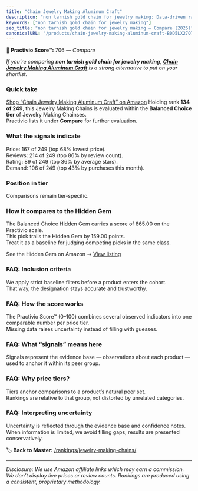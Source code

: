 ```yaml
---
title: "Chain Jewelry Making Aluminum Craft"
description: "non tarnish gold chain for jewelry making: Data-driven ranking using the Practivio Score™. Positioned by quality, value, demand, findability, momentum."
keywords: ["non tarnish gold chain for jewelry making"]
seo_title: "non tarnish gold chain for jewelry making — Compare (2025)"
canonicalURL: "/products/chain-jewelry-making-aluminum-craft-B0D5LX27Q7/"
---
```


**🛒 Practivio Score™:** 706 — _Compare_


*If you're comparing **non tarnish gold chain for jewelry making**, **[Chain Jewelry Making Aluminum Craft](https://www.amazon.com/dp/B0D5LX27Q7?tag=practivio-20)** is a strong alternative to put on your shortlist.*
### Quick take
[Shop “Chain Jewelry Making Aluminum Craft” on Amazon](https://www.amazon.com/dp/B0D5LX27Q7?tag=practivio-20)
Holding rank **134 of 249**, this Jewelry Making Chains is evaluated within the **Balanced Choice tier** of Jewelry Making Chainses.  
Practivio lists it under **Compare** for further evaluation.

### What the signals indicate
Price: 167 of 249 (top 68% lowest price).  
Reviews: 214 of 249 (top 86% by review count).  
Rating: 89 of 249 (top 36% by average stars).  
Demand: 106 of 249 (top 43% by purchases this month).

### Position in tier
Comparisons remain tier-specific.

### How it compares to the Hidden Gem
The Balanced Choice Hidden Gem carries a score of 865.00 on the Practivio scale.  
This pick trails the Hidden Gem by 159.00 points.  
Treat it as a baseline for judging competing picks in the same class.  

See the Hidden Gem on Amazon → [View listing](https://www.amazon.com/dp/B079JW6C7Y?tag=practivio-20)

### FAQ: Inclusion criteria
We apply strict baseline filters before a product enters the cohort.  
That way, the designation stays accurate and trustworthy.

### FAQ: How the score works
The Practivio Score™ (0–100) combines several observed indicators into one comparable number per price tier.  
Missing data raises uncertainty instead of filling with guesses.

### FAQ: What “signals” means here
Signals represent the evidence base — observations about each product — used to anchor it within its peer group.

### FAQ: Why price tiers?
Tiers anchor comparisons to a product’s natural peer set.  
Rankings are relative to that group, not distorted by unrelated categories.

### FAQ: Interpreting uncertainty
Uncertainty is reflected through the evidence base and confidence notes.  
When information is limited, we avoid filling gaps; results are presented conservatively.

<!-- Missing template for Compare/CompareWithinPriceClass -->


🏷️ **Back to Master:** [/rankings/jewelry-making-chains/](/rankings/jewelry-making-chains/)

---
_Disclosure: We use Amazon affiliate links which may earn a commission. We don’t display live prices or review counts. Rankings are produced using a consistent, proprietary methodology._
